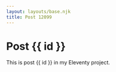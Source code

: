 ```yaml
---
layout: layouts/base.njk
title: Post 12099
---
```


# Post {{ id }}

This is post {{ id }} in my Eleventy project.
